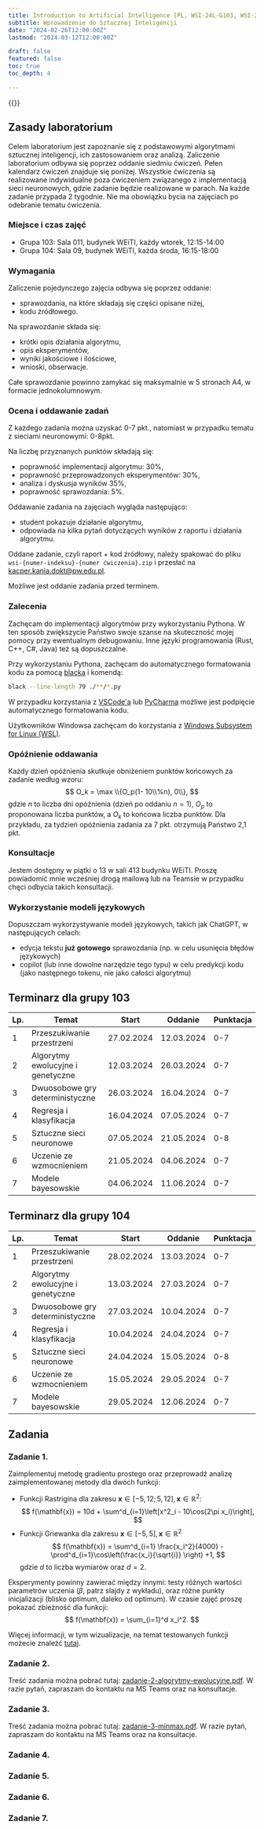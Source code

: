 ```yaml
---
title: Introduction to Artificial Intelligence [PL, WSI-24L-G103, WSI-24L-G104]
subtitle: Wprowadzenie do Sztucznej Inteligencji
date: "2024-02-26T12:00:00Z"
lastmod: "2024-03-12T12:00:00Z"

draft: false
featured: false
toc: true
toc_depth: 4

---
```


{{<toc>}}
## Zasady laboratorium
Celem laboratorium jest zapoznanie się z podstawowymi algorytmami sztucznej
inteligencji, ich zastosowaniem oraz analizą. Zaliczenie laboratorium odbywa się
poprzez oddanie siedmiu ćwiczeń. Pełen kalendarz ćwiczeń znajduje się poniżej.
Wszystkie ćwiczenia są realizowane indywidualne poza ćwiczeniem związanego z
implementacją sieci neuronowych, gdzie zadanie będzie realizowane w parach. Na każde zadanie przypada 2 tygodnie. Nie ma
obowiązku bycia na zajęciach po odebranie tematu ćwiczenia.

### Miejsce i czas zajęć

- Grupa 103: Sala 011, budynek WEiTI, każdy wtorek, 12:15-14:00
- Grupa 104: Sala 09, budynek WEiTI, każda środa, 16:15-18:00


### Wymagania 
Zaliczenie pojedynczego zajęcia odbywa się poprzez oddanie:
- sprawozdania, na które składają się części opisane niżej,
- kodu źródłowego.

Na sprawozdanie składa się:
- krótki opis działania algorytmu,
- opis eksperymentów,
- wyniki jakościowe i ilościowe,
- wnioski, obserwacje.

Całe sprawozdanie powinno zamykać się maksymalnie w 5 stronach A4, w formacie jednokolumnowym.

### Ocena i oddawanie zadań
Z każdego zadania można uzyskać 0-7 pkt., natomiast w przypadku tematu z
sieciami neuronowymi: 0-8pkt. 

Na liczbę przyznanych punktów składają się:
- poprawność implementacji algorytmu: 30%,
- poprawność przeprowadzonych eksperymentów: 30%,
- analiza i dyskusja wyników 35%,
- poprawność sprawozdania: 5%.

Oddawanie zadania na zajęciach wygląda następująco:
- student pokazuje działanie algorytmu,
- odpowiada na kilka pytań dotyczących wyników z raportu i działania algorytmu.

Oddane zadanie, czyli raport + kod źródłowy, należy spakować do pliku
`wsi-{numer-indeksu}-{numer ćwiczenia}.zip`  i przesłać na
kacper.kania.dokt@pw.edu.pl. 

Możliwe jest oddanie zadania przed terminem.


### Zalecenia
Zachęcam do implementacji algorytmów przy wykorzystaniu Pythona. W ten sposób
zwiększycie Państwo swoje szanse na skuteczność mojej pomocy przy ewentualnym
debugowaniu. Inne języki programowania (Rust, C++, C#, Java) też są
dopuszczalne. 

Przy wykorzystaniu Pythona, zachęcam do automatycznego formatowania kodu za
pomocą [blacka](https://github.com/psf/black) i komendą:
```bash
black --line-length 79 ./**/*.py
```

W przypadku korzystania z [VSCode'a](https://marketplace.visualstudio.com/items?itemName=ms-python.black-formatter) lub [PyCharma](https://black.readthedocs.io/en/stable/integrations/editors.html) możliwe jest podpięcie
automatycznego formatowania kodu.

Użytkowników Windowsa zachęcam do korzystania z [Windows Subsystem for Linux
(WSL)](https://learn.microsoft.com/en-us/windows/wsl/install).

### Opóźnienie oddawania
Każdy dzień opóźnienia skutkuje obniżeniem punktów końcowych za zadanie według
wzoru:
$$
O_k = \max \\{O_p(1- 10\\%n), 0\\},
$$
gdzie $n$ to liczba dni opóźnienia (dzień po oddaniu $n=1$), $O_p$ to
proponowana liczba punktów, a $O_k$ to końcowa liczba punktów. Dla przykładu,
za tydzień opóźnienia zadania za 7 pkt. otrzymują Państwo 2,1 pkt.


### Konsultacje
Jestem dostępny w piątki o 13 w sali 413 budynku WEiTI. Proszę powiadomić mnie
wcześniej drogą mailową lub na Teamsie w przypadku chęci odbycia takich konsultacji.


### Wykorzystanie modeli językowych
Dopuszczam wykorzystywanie modeli językowych, takich jak ChatGPT, w
następujących celach:
- edycja tekstu **już gotowego** sprawozdania (np. w celu usunięcia błędów
  językowych)
- copilot (lub inne dowolne narzędzie tego typu) w celu predykcji kodu (jako
  następnego tokenu, nie jako całości algorytmu)

## Terminarz dla grupy 103

| Lp. | Temat | Start | Oddanie | Punktacja |
|---|---|---|----|----|
| 1 | Przeszukiwanie przestrzeni | 27.02.2024 | 12.03.2024 | 0-7 |
| 2| Algorytmy ewolucyjne i genetyczne | 12.03.2024 | 26.03.2024 | 0-7 |
| 3| Dwuosobowe gry deterministyczne | 26.03.2024 | 16.04.2024 | 0-7 |
| 4| Regresja i klasyfikacja | 16.04.2024 | 07.05.2024 | 0-7 |
| 5| Sztuczne sieci neuronowe | 07.05.2024 | 21.05.2024 | 0-8 |
| 6| Uczenie ze wzmocnieniem | 21.05.2024 | 04.06.2024 | 0-7 |
| 7| Modele bayesowskie | 04.06.2024 | 11.06.2024 | 0-7 |

## Terminarz dla grupy 104

|Lp. | Temat | Start | Oddanie | Punktacja |
|--|---|---|----|----|
|1| Przeszukiwanie przestrzeni | 28.02.2024 | 13.03.2024 | 0-7 |
|2| Algorytmy ewolucyjne i genetyczne | 13.03.2024 | 27.03.2024 | 0-7 |
|3| Dwuosobowe gry deterministyczne | 27.03.2024 | 10.04.2024 | 0-7 |
|4| Regresja i klasyfikacja | 10.04.2024 | 24.04.2024 | 0-7 |
|5| Sztuczne sieci neuronowe | 24.04.2024 | 15.05.2024 | 0-8 |
|6| Uczenie ze wzmocnieniem | 15.05.2024 | 29.05.2024 | 0-7 |
|7| Modele bayesowskie | 29.05.2024 | 12.06.2024 | 0-7 |

## Zadania

### Zadanie 1.
Zaimplementuj metodę gradientu prostego oraz przeprowadź analizę zaimplementowanej metody dla dwóch funkcji:
- Funkcji Rastrigina dla zakresu $\mathbf{x} \in [-5,12; 5,12], \mathbf{x}\in\mathbb{R}^2$:
$$
f(\mathbf{x}) = 10d + \sum^d_{i=1}\left[x^2_i - 10\cos(2\pi x_i)\right],
$$
- Funkcji Griewanka dla zakresu $\mathbf{x} \in [-5, 5], \mathbf{x}\in\mathbb{R}^2$
$$
f(\mathbf{x}) = \sum^d_{i=1} \frac{x_i^2}{4000} -
\prod^d_{i=1}\cos\left(\frac{x_i}{\sqrt{i}} \right) +1,
$$
gdzie $d$ to liczba wymiarów oraz $d{=}2$.

Eksperymenty powinny zawierać między innymi: testy różnych wartości parametrów
uczenia ($\beta$, patrz slajdy z wykładu), oraz różne punkty inicjalizacji (blisko optimum, daleko od optimum). W czasie zajęć proszę pokazać zbieżność dla
funkcji:
$$
f(\mathbf{x}) = \sum_{i=1}^d x_i^2.
$$

Więcej informacji, w tym wizualizacje, na temat testowanych funkcji możecie
znaleźć [tutaj](https://www.sfu.ca/~ssurjano/optimization.html).


### Zadanie 2.
Treść zadania można pobrać tutaj: [zadanie-2-algorytmy-ewolucyjne.pdf](/media/wsi2024L/zadanie-2-algorytmy-ewolucyjne.pdf). W
razie pytań, zapraszam do kontaktu na MS Teams oraz na konsultacje. 

### Zadanie 3.
Treść zadania można pobrać tutaj: [zadanie-3-minmax.pdf](/media/wsi2024L/zadanie-3-minmax.pdf). W
razie pytań, zapraszam do kontaktu na MS Teams oraz na konsultacje. 
### Zadanie 4.
### Zadanie 5.
### Zadanie 6.
### Zadanie 7.
